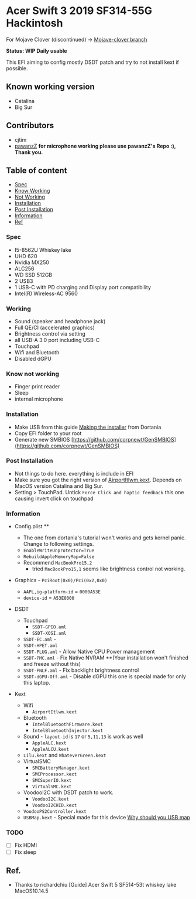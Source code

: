 
  
#  Acer Swift 3 2019 SF314-55G Hackintosh

For Mojave Clover (discontinued) -> [Mojave-clover branch](https://github.com/cjtim/SF314-55G-hackintosh/tree/mojave-clover)

**Status: WIP Daily usable**

This EFI aiming to config mostly DSDT patch and try to not install kext if possible.


## Known working version
* Catalina
* Big Sur

## Contributors
 - cjtim
 - [pawanzZ](https://github.com/pawanzZ/SF314-55G-hackintosh) **for microphone working please use pawanzZ's Repo :), Thank you.**

## Table of content
- [Spec](#spec)
- [Know Working](#working)
- [Not Working](#notwork)
- [Installation](#install)
- [Post Installation](#postinstall)
- [Information](#Information)
- [Ref]()

### Spec <a name="spec"></a>
- I5-8562U Whiskey lake
- UHD 620
- Nvidia MX250
- ALC256
- WD SSD 512GB
- 2 USB3
- 1 USB-C with PD charging and Display port compatibility
- Intel(R) Wireless-AC 9560

### Working <a name="working"></a>
- Sound (speaker and headphone jack)
- Full QE/CI (accelerated graphics)
- Brightness control via setting
- all USB-A 3.0 port including USB-C
- Touchpad
- Wifi and Bluetooth
- Disabled dGPU

### Know not working <a name="notwork"></a>
- Finger print reader
- Sleep
- internal microphone

### Installation <a name="install"></a>
- Make USB from this guide [Making the installer](https://dortania.github.io/OpenCore-Install-Guide/installer-guide/mac-install.html#downloading-macos-modern-os) from Dortania
- Copy EFI folder to your root
- Generate new SMBIOS [https://github.com/corpnewt/GenSMBIOS](https://github.com/corpnewt/GenSMBIOS)

	
### Post Installation <a name="postinstall"></a>
- Not things to do here. everything is include in EFI
- Make sure you got the right version of  [AirportItlwm.kext](https://github.com/OpenIntelWireless/itlwm/releases). Depends on MacOS version Catalina and Big Sur.
- Setting > TouchPad. Untick `Force Click and haptic feedback` this one causing invert click on touchpad


### Information  <a name="Information"></a>
- Config.plist ** 
	- The one from dortania's tutorial won't works and gets kernel panic. Change to following settings.
	- `EnableWriteUnprotector=True`
	- `RebuildAppleMemoryMap=False`
	- Recommend `MacBookPro15,2` 
		- tried `MacBookPro15,1` seems like brightness control not working.

 - Graphics - `PciRoot(0x0)/Pci(0x2,0x0)`
	 - `AAPL,ig-platform-id` = `0000A53E`
	 - `device-id` = `A53E0000`

 - DSDT
	 - Touchpad
		 - `SSDT-GPIO.aml`
		 - `SSDT-XOSI.aml`
	 - `SSDT-EC.aml` - 
	 - `SSDT-HPET.aml`
	 - `SSDT-PLUG.aml` - Allow Native CPU Power management
	 - `SSDT-PMC.aml` - Fix Native NVRAM **(Your installation won't finished and freeze without this)
	 - `SSDT-PNLF.aml` - Fix backlight brightness control
	 - `SSDT-dGPU-Off.aml`  - Disable dGPU this one is special made for only this laptop.
 - Kext
	 - Wifi
		 - `AirportItlwm.kext`
	 - Bluetooth
		 - `IntelBluetoothFirmware.kext`
		 - `IntelBluetoothInjector.kext`
	 - Sound - `layout-id` is `17` or `5,11,13` is work as well
	 	 - `AppleALC.kext`
		 - `AppleALCU.kext`	
	 - `Lilu.kext` and `WhateverGreen.kext`
	 - VirtualSMC
		 - `SMCBatteryManager.kext`
		 - `SMCProcessor.kext`
		 - `SMCSuperIO.kext`
		 - `VirtualSMC.kext`
	 - VoodooI2C with DSDT patch to work.
		 - `VoodooI2C.kext`
		 - `VoodooI2CHID.kext`
	 - `VoodooPS2Controller.kext`
	 - `USBMap.kext` - Special made for this device [Why should you USB map](https://dortania.github.io/OpenCore-Post-Install/usb/#macos-and-the-15-port-limit)

### TODO
- [ ] Fix HDMI
- [ ] Fix sleep

## Ref.
- Thanks to richardchiu [Guide] Acer Swift 5 SF514-53t whiskey lake MacOS10.14.5